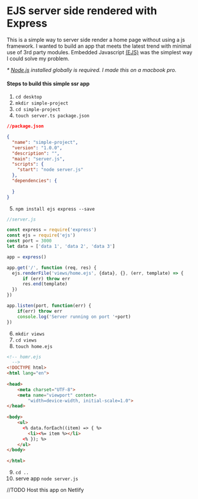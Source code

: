 # EJS server side rendered with Express
This is a simple way to server side render a home page without using a js framework. I wanted to build an app that meets the latest trend with minimal use of 3rd party modules. Embedded Javascript [(EJS)](https://ejs.co/#docs) was the simplest way I could solve my problem.

<i>* [Node.js](https://nodejs.org/en/) installed globally is required. I made this on a macbook pro.</i>

#### Steps to build this simple ssr app
1. <code>cd desktop</code>
2. <code>mkdir simple-project</code>
3. <code>cd simple-project</code>
4. <code>touch server.ts package.json</code>

```json
//package.json

{
  "name": "simple-project",
  "version": "1.0.0",
  "description": "",
  "main": "server.js",
  "scripts": {
    "start": "node server.js"
  },
  "dependencies": {
    
  }
}

```

5. <code>npm install ejs express --save</code>


```js
//server.js

const express = require('express')
const ejs = require('ejs')
const port = 3000
let data = ['data 1', 'data 2', 'data 3']

app = express()

app.get('/', function (req, res) {
  ejs.renderFile('views/home.ejs', {data}, {}, (err, template) => {
      if (err) throw err
      res.end(template)
  })
})

app.listen(port, function(err) {
	if(err) throw err
	console.log('Server running on port '+port)
})

```

6. <code>mkdir views</code>
7. <code>cd views</code>
8. <code>touch home.ejs</code>

```html
<!-- homr.ejs
  -->
<!DOCTYPE html>
<html lang="en">
  
<head>
    <meta charset="UTF-8">
    <meta name="viewport" content=
        "width=device-width, initial-scale=1.0">
</head>
  
<body>
    <ul>
      <% data.forEach((item) => { %>
        <li><%= item %></li>
      <% }); %>
    </ul>
</body>
  
</html>

```

9. <code>cd ..</code>
10. serve app <code>node server.js</code>

//TODO Host this app on Netlify
